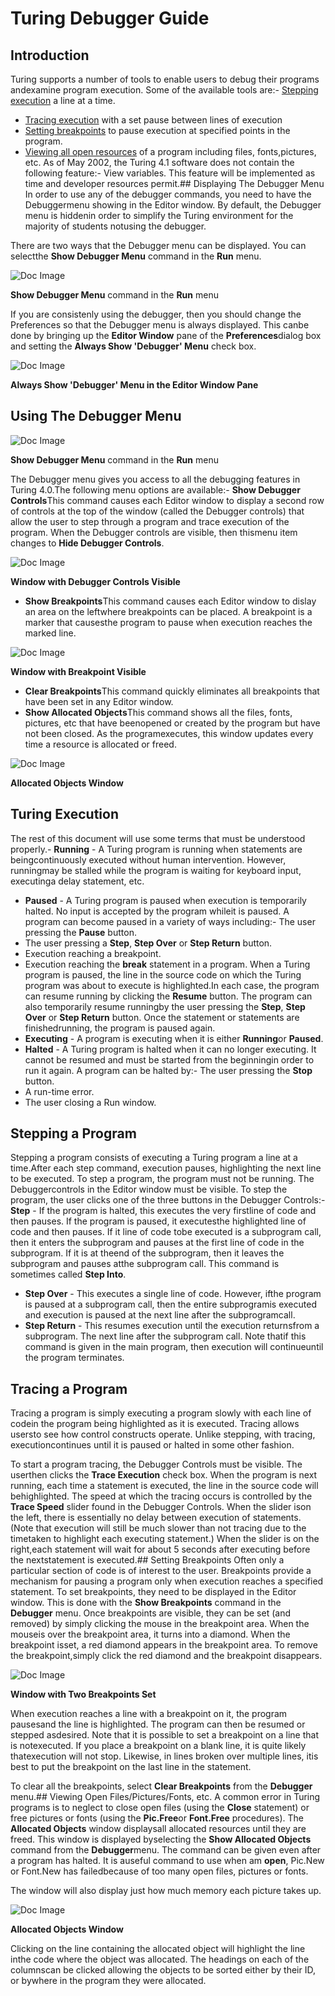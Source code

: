 # Turing Debugger Guide
## Introduction
Turing supports a number of tools to enable users to debug their programs andexamine program execution.  Some of the available tools are:- [Stepping execution]() a line at a time.
- [Tracing execution]() with a set pause between lines of execution
- [Setting breakpoints]() to pause execution at specified points in the program.
- [Viewing all open resources]() of a program including files, fonts,pictures, etc.
As of May 2002, the Turing 4.1 software does not contain the following feature:- View variables.
This feature will be implemented as time and developer resources permit.## Displaying The Debugger Menu
In order to use any of the debugger commands, you need to have the Debuggermenu showing in the Editor window.  By default, the Debugger menu is hiddenin order to simplify the Turing environment for the majority of students notusing the debugger.

There are two ways that the Debugger menu can be displayed.  You can selectthe **Show Debugger Menu** command in the **Run** menu.



![Doc Image](turing_debugger01.gif)

**Show Debugger Menu** command in the **Run** menu

If you are consistenly using the debugger, then you should change the Preferences so that the Debugger menu is always displayed.  This canbe done by bringing up the **Editor Window** pane of the **Preferences**dialog box and setting the **Always Show 'Debugger' Menu** check box.



![Doc Image](turing_admin10.gif)

**Always Show 'Debugger' Menu in the Editor Window Pane**

## Using The Debugger Menu




![Doc Image](turing_debugger02.gif)

**Show Debugger Menu** command in the **Run** menu

The Debugger menu gives you access to all the debugging features in Turing 4.0.The following menu options are available:- **Show Debugger Controls**This command causes each Editor window to display a second row of controls at the top of the window (called the Debugger controls) that allow the user to step through a program and trace execution of the program.  When the Debugger controls are visible, then thismenu item changes to **Hide Debugger Controls**.



![Doc Image](turing_debugger03.gif)

**Window with Debugger Controls Visible**


- **Show Breakpoints**This command causes each Editor window to dislay an area on the leftwhere breakpoints can be placed.  A breakpoint is a marker that causesthe program to pause when execution reaches the marked line.



![Doc Image](turing_debugger04.gif)

**Window with Breakpoint Visible**


- **Clear Breakpoints**This command quickly eliminates all breakpoints that have been set in any Editor window.       
- **Show Allocated Objects**This command shows all the files, fonts, pictures, etc that have beenopened or created by the program but have not been closed. As the programexecutes, this window updates every time a resource is allocated or freed.



![Doc Image](turing_debugger05.gif)

**Allocated Objects Window**
## Turing Execution
The rest of this document will use some terms that must be understood properly.- **Running** - A Turing program is running when statements are beingcontinuously executed without human intervention.  However, runningmay be stalled while the program is waiting for keyboard input, executinga delay statement, etc.
- **Paused** - A Turing program is paused when execution is temporarily halted.  No input is accepted by the program whileit is paused.  A program can become paused in a variety of ways including:- The user pressing the **Pause** button.
- The user pressing a **Step**, **Step Over** or **Step Return** button.
- Execution reaching a breakpoint.
- Execution reaching the **break** statement in a program.
When a Turing program is paused, the line in the source code on which the Turing program was about to execute is highlighted.In each case, the program can resume running by clicking the **Resume** button.  The program can also temporarily resume runningby the user pressing the **Step**, **Step Over** or **Step Return** button.  Once the statement or statements are finishedrunning, the program is paused again.
- **Executing** - A program is executing when it is either **Running**or **Paused**.
- **Halted** - A Turing program is halted when it can no longer executing.  It cannot be resumed and must be started from the beginningin order to run it again.  A program can be halted by:- The user pressing the **Stop** button.
- A run-time error.
- The user closing a Run window.

## Stepping a Program
Stepping a program consists of executing a Turing program a line at a time.After each step command, execution pauses, highlighting the next line to be executed.  To step a program, the program must not be running.  The Debuggercontrols in the Editor window must be visible.  To step the program, the user clicks one of the three buttons in the Debugger Controls:- **Step** - If the program is halted, this executes the very firstline of code and then pauses.  If the program is paused, it executesthe highlighted line of code and then pauses.  If it line of code tobe executed is a subprogram call, then it enters the subprogram and pauses at the first line of code in the subprogram.  If it is at theend of the subprogram, then it leaves the subprogram and pauses atthe subprogram call.  This command is sometimes called **Step Into**.
- **Step Over** - This executes a single line of code.  However, ifthe program is paused at a subprogram call, then the entire subprogramis executed and execution is paused at the next line after the subprogramcall.
- **Step Return** - This resumes execution until the execution returnsfrom a subprogram. The next line after the subprogram call.  Note thatif this command is given in the main program, then execution will continueuntil the program terminates.
## Tracing a Program
Tracing a program is simply executing a program slowly with each line of codein the program being highlighted as it is executed.  Tracing allows usersto see how control constructs operate.  Unlike stepping, with tracing, executioncontinues until it is paused or halted in some other fashion.

To start a program tracing, the Debugger Controls must be visible.  The userthen clicks the **Trace Execution** check box.  When the program is next running, each time a statement is executed, the line in the source code will behighlighted.  The speed at which the tracing occurs is controlled by the **Trace Speed** slider found in the Debugger Controls.  When the slider ison the left, there is essentially no delay between execution of statements.  (Note that execution will still be much slower than not tracing due to the timetaken to highlight each executing statement.)  When the slider is on the right,each statement will wait for about 5 seconds after executing before the nextstatement is executed.## Setting Breakpoints
Often only a particular section of code is of interest to the user. Breakpoints provide a mechanism for pausing a program only when execution reaches a specified statement.  To set breakpoints, they need to be displayed in the Editor window.  This is done with the **Show Breakpoints** command in the **Debugger** menu.  Once breakpoints are visible, they can be set (and removed) by simply clicking the mouse in the breakpoint area.  When the mouseis over the breakpoint area, it turns into a diamond.  When the breakpoint isset, a red diamond appears in the breakpoint area.  To remove the breakpoint,simply click the red diamond and the breakpoint disappears.



![Doc Image](turing_debugger04.gif)

**Window with Two Breakpoints Set**

When execution reaches a line with a breakpoint on it, the program pausesand the line is highlighted.  The program can then be resumed or stepped asdesired.  Note that it is possible to set a breakpoint on a line that is notexecuted.  If you place a breakpoint on a blank line, it is quite likely thatexecution will not stop.  Likewise, in lines broken over multiple lines, itis best to put the breakpoint on the last line in the statement.

To clear all the breakpoints, select **Clear Breakpoints** from the **Debugger** menu.## Viewing Open Files/Pictures/Fonts, etc.
A common error in Turing programs is to neglect to close open files (using the **Close** statement) or free pictures or fonts (using the **Pic.Free**or **Font.Free** procedures).  The **Allocated Objects** window displaysall allocated resources until they are freed. This window is displayed byselecting the **Show Allocated Objects** command from the **Debugger**menu. The command can be given even after a program has halted.  It is auseful command to use when am **open**, Pic.New or Font.New has failedbecause of too many open files, pictures or fonts.

The window will also display just how much memory each picture takes up.



![Doc Image](turing_debugger05.gif)

**Allocated Objects Window**

Clicking on the line containing the allocated object will highlight the line inthe code where the object was allocated.  The headings on each of the columnscan be clicked allowing the objects to be sorted either by their ID, or bywhere in the program they were allocated.
